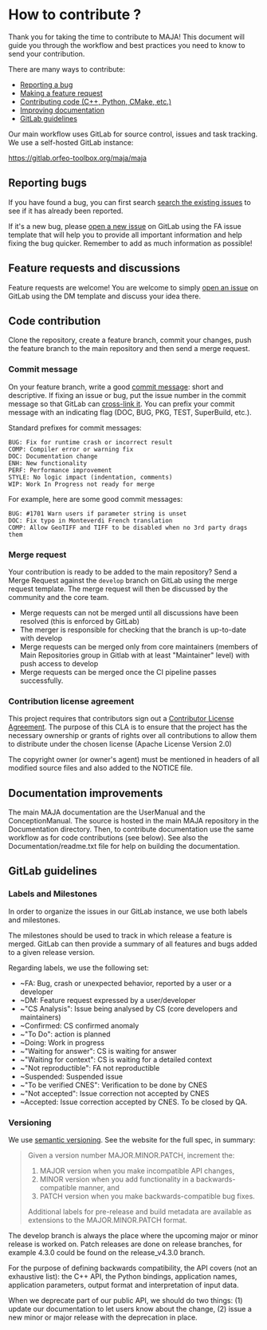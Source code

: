 # How to contribute ?

Thank you for taking the time to contribute to MAJA! This document will guide you
through the workflow and best practices you need to know to send your
contribution.

There are many ways to contribute:

* [Reporting a bug](#reporting-bugs)
* [Making a feature request](#feature-requests-and-discussions)
* [Contributing code (C++, Python, CMake, etc.)](#code-contribution)
* [Improving documentation](#documentation-improvements)
* [GitLab guidelines](#gitlab-guidelines)


Our main workflow uses GitLab for source control, issues and task tracking. We
use a self-hosted GitLab instance:

https://gitlab.orfeo-toolbox.org/maja/maja



## Reporting bugs

If you have found a bug, you can first search [search the existing issues](https://gitlab.orfeo-toolbox.org/maja/maja/-/issues?scope=all&utf8=%E2%9C%93&state=opened&label_name[]=FA)
to see if it has already been reported.

If it's a new bug, please [open a new issue](https://gitlab.orfeo-toolbox.org/maja/maja/-/issues/new?issue%5Bassignee_id%5D=&issue%5Bmilestone_id%5D=#) on GitLab using the FA issue template that will help you to provide all important information and
help fixing the bug quicker. Remember to add as much information as possible!

## Feature requests and discussions

Feature requests are welcome! You are welcome to simply [open an issue]((https://gitlab.orfeo-toolbox.org/maja/maja/-/issues/new?issue%5Bassignee_id%5D=&issue%5Bmilestone_id%5D=#)) on GitLab using the DM template
and discuss your idea there.

## Code contribution

Clone the repository, create a feature branch, commit your changes, push the
feature branch to the main repository and then send a merge request.


### Commit message

On your feature branch, write a good [commit message](https:branch//xkcd.com/1296/):
short and descriptive. If fixing an issue or bug, put the issue number in the
commit message so that GitLab can [cross-link it](https://docs.gitlab.com/ce/user/project/issues/crosslinking_issues.html).
You can prefix your commit message with an indicating flag (DOC, BUG, PKG,
TEST, SuperBuild, etc.).

Standard prefixes for commit messages:

    BUG: Fix for runtime crash or incorrect result
    COMP: Compiler error or warning fix
    DOC: Documentation change
    ENH: New functionality
    PERF: Performance improvement
    STYLE: No logic impact (indentation, comments)
    WIP: Work In Progress not ready for merge

For example, here are some good commit messages:

    BUG: #1701 Warn users if parameter string is unset
    DOC: Fix typo in Monteverdi French translation
    COMP: Allow GeoTIFF and TIFF to be disabled when no 3rd party drags them

### Merge request

Your contribution is ready to be added to the main repository? Send a Merge
Request against the `develop` branch on GitLab using the merge request
template. The merge request will then be discussed by the community and the core team.

* Merge requests can not be merged until all discussions have been resolved (this is enforced by GitLab)
* The merger is responsible for checking that the branch is up-to-date with develop
* Merge requests can be merged only from core maintainers (members of Main Repositories group in Gitlab with at least "Maintainer" level) with push access to develop
* Merge requests can be merged once the CI pipeline passes successfully. 

### Contribution license agreement

This project requires that contributors sign out a [Contributor License
Agreement](https://en.wikipedia.org/wiki/Contributor_License_Agreement). The
purpose of this CLA is to ensure that the project has the necessary ownership or
grants of rights over all contributions to allow them to distribute under the
chosen license (Apache License Version 2.0)

The copyright owner (or owner's agent) must be mentioned in headers of all
modified source files and also added to the NOTICE
file.


## Documentation improvements

The main MAJA documentation are the UserManual and the ConceptionManual. The source is hosted in the main MAJA repository in the Documentation directory. Then, to
contribute documentation use the same workflow as for code contributions (see below).
See also the Documentation/readme.txt file for help on building the documentation.


## GitLab guidelines

### Labels and Milestones

In order to organize the issues in our GitLab instance, we use both labels and
milestones.

The milestones should be used to track in which release a feature is merged.
GitLab can then provide a summary of all features and bugs added to a given release
version.

Regarding labels, we use the following set:
* ~FA: Bug, crash or unexpected behavior, reported by a user or a developer
* ~DM: Feature request expressed by a user/developer
* ~"CS Analysis": Issue being analysed by CS (core developers and maintainers)
* ~Confirmed: CS confirmed anomaly
* ~"To Do": action is planned
* ~Doing: Work in progress
* ~"Waiting for answer": CS is waiting for answer
* ~"Waiting for context": CS is waiting for a detailed context
* ~"Not reproductible": FA not reproductible
* ~Suspended: Suspended issue
* ~"To be verified CNES": Verification to be done by CNES
* ~"Not accepted": Issue correction not accepted by CNES
* ~Accepted: Issue correction accepted by CNES. To be closed by QA.




### Versioning

We use [semantic versioning](https://semver.org/). See the website for the full spec, in summary:

> Given a version number MAJOR.MINOR.PATCH, increment the:
>
>  1. MAJOR version when you make incompatible API changes,
>  2. MINOR version when you add functionality in a backwards-compatible manner, and
>  3. PATCH version when you make backwards-compatible bug fixes.
>
> Additional labels for pre-release and build metadata are available as extensions to the MAJOR.MINOR.PATCH format.

The develop branch is always the place where the upcoming major or minor release is worked on. Patch releases are done on release branches, for example 4.3.0 could be found on the release_v4.3.0 branch.

For the purpose of defining backwards compatibility, the API covers (not an exhaustive list): the C++ API, the Python bindings, application names, application parameters, output format and interpretation of input data.

When we deprecate part of our public API, we should do two things: (1) update our documentation to let users know about the change, (2) issue a new minor or major release with the deprecation in place.
